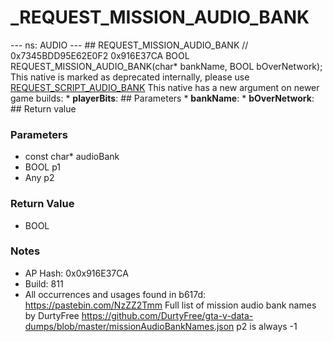 # _REQUEST_MISSION_AUDIO_BANK

--- ns: AUDIO --- ## REQUEST_MISSION_AUDIO_BANK  // 0x7345BDD95E62E0F2 0x916E37CA BOOL REQUEST_MISSION_AUDIO_BANK(char* bankName, BOOL bOverNetwork);  This native is marked as deprecated internally, please use [REQUEST_SCRIPT_AUDIO_BANK](#_0x2F844A8B08D76685)  This native has a new argument on newer game builds: * **playerBits**:  ## Parameters * **bankName**: * **bOverNetwork**:  ## Return value

### Parameters
* const char* audioBank
* BOOL p1
* Any p2

### Return Value
* BOOL

### Notes
* AP Hash: 0x0x916E37CA
* Build: 811
* All occurrences and usages found in b617d: https://pastebin.com/NzZZ2Tmm
Full list of mission audio bank names by DurtyFree https://github.com/DurtyFree/gta-v-data-dumps/blob/master/missionAudioBankNames.json
p2 is always -1

